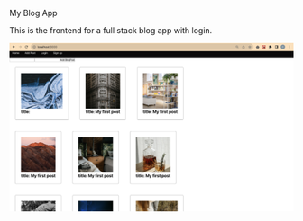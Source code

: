  My Blog App


 This is the frontend for a full stack blog app with login.

 [![screen shot](./public/preview.png)](https://www.google.com/)